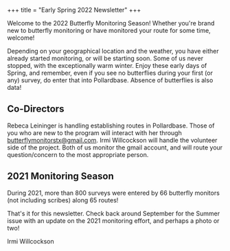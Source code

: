 +++
title = "Early Spring 2022 Newsletter"
+++

Welcome to the 2022 Butterfly Monitoring Season!  Whether you're brand new to butterfly monitoring or have monitored your route for some time, welcome!

Depending on your geographical location and the weather, you have either already started monitoring, or will be starting soon. Some of us never stopped, with the exceptionally warm winter. Enjoy these early days of Spring, and remember, even if you see no butterflies during your first (or any) survey, do enter that into Pollardbase.  Absence of butterflies is also data!

## Co-Directors 

Rebeca Leininger is handling establishing routes in Pollardbase.  Those of you who are new to the program will interact with her through [butterflymonitorstx@gmail.com](<mailto:butterflymonitorstx@gmail.com>). Irmi Willcockson will handle the volunteer side of the project. Both of us monitor the gmail account, and will route your question/concern to the most appropriate person.

## 2021 Monitoring Season

During 2021, more than 800 surveys were entered by 66 butterfly monitors (not including scribes) along 65 routes!

That's it for this newsletter.  Check back around September for the Summer issue with an update on the 2021 monitoring effort, and perhaps a photo or two!

Irmi Willcockson
